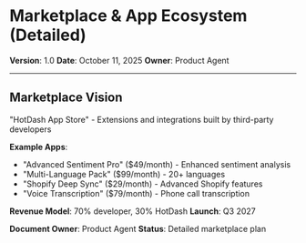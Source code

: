 # Marketplace & App Ecosystem (Detailed)

**Version**: 1.0
**Date**: October 11, 2025
**Owner**: Product Agent

---

## Marketplace Vision

"HotDash App Store" - Extensions and integrations built by third-party developers

**Example Apps**:

- "Advanced Sentiment Pro" ($49/month) - Enhanced sentiment analysis
- "Multi-Language Pack" ($99/month) - 20+ languages
- "Shopify Deep Sync" ($29/month) - Advanced Shopify features
- "Voice Transcription" ($79/month) - Phone call transcription

**Revenue Model**: 70% developer, 30% HotDash
**Launch**: Q3 2027

**Document Owner**: Product Agent
**Status**: Detailed marketplace plan
